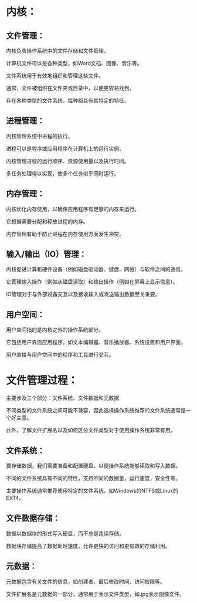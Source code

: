 # 内核：

## 文件管理：

内核负责操作系统中的文件存储和文件管理。

计算机文件可以是各种类型，如Word文档、图像、音乐等。

文件系统用于有效地组织和管理这些文件。

通常，文件被组织在文件夹或目录中，以便更容易找到。

存在各种类型的文件系统，每种都具有其特定的特征。

## 进程管理：

内核管理系统中进程的执行。

进程可以是程序或应用程序在计算机上的运行实例。

内核管理进程的运行顺序、资源使用量以及执行时间。

多任务处理得以实现，使多个任务似乎同时运行。

## 内存管理：

内核优化内存使用，以确保应用程序有足够的内存来运行。

它根据需要分配和释放进程的内存。

内存管理有助于防止进程在内存使用方面发生冲突。

## 输入/输出（IO）管理：

内核促进计算机硬件设备（例如磁盘驱动器、键盘、网络）与软件之间的通信。

它管理输入操作（例如从磁盘读取）和输出操作（例如在屏幕上显示信息）。

IO管理对于与外部设备交互以及接收输入或发送输出数据至关重要。

## 用户空间：

用户空间指的是内核之外的操作系统部分。

它包括用户界面应用程序，如文本编辑器、音乐播放器、系统设置和用户界面。

用户直接与用户空间中的程序和工具进行交互。

# 文件管理过程：

主要涉及三个部分：文件系统、文件数据和元数据

不同类型的文件系统之间可能不兼容，因此选择操作系统推荐的文件系统通常是一个好主意。

此外，了解文件扩展名以及如何区分文件类型对于使用操作系统非常有用。

## 文件系统：

要存储数据，我们需要准备和配置硬盘，以便操作系统能够读取和写入数据。

不同的文件系统具有不同的特性，支持不同的数据量，运行速度，安全性等。

主要操作系统通常推荐使用特定的文件系统，如Windows的NTFS或Linux的EXT4。

## 文件数据存储：

数据以数据块的形式写入硬盘，而不总是连续存储。

数据块存储提高了数据处理速度，允许更快的访问和更有效的存储利用。

## 元数据：

元数据包含有关文件的信息，如创建者、最后修改时间、访问权限等。

文件扩展名是元数据的一部分，通常用于表示文件类型，如.jpg表示图像文件。

